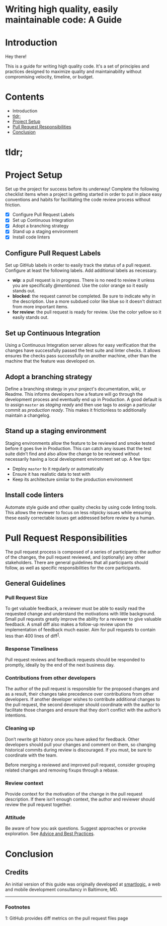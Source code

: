 Writing high quality, easily maintainable code: A Guide
=============

# Introduction

Hey there!

This is a guide for writing high quality code. It's a set of principles and practices designed to maximize quality and maintainability without compromising velocity, timeline, or budget.

# Contents
- Introduction
- [tldr;](#tldr)
- [Project Setup](#project-setup)
- [Pull Request Responsibilities](#pull-request-responsibilities)
- [Conclusion](#conclusion)

# tldr;

# Project Setup

Set up the project for success before its underway! Complete the following checklist items when a project is getting started in order to put in place easy conventions and habits for facilitating the code review process without friction.

- [x] Configure Pull Request Labels
- [x] Set up Continuous Integration
- [x] Adopt a branching strategy
- [x] Stand up a staging environment
- [x] Install code linters

## Configure Pull Request Labels

Set up GitHub labels in order to easily track the status of a pull request. Configure at least the following labels. Add additional labels as necessary.
-	**wip**: a pull request is in progress. There is no need to review it unless you are specifically *@mentioned*. Use the color orange so it easily stands out.
-	**blocked**: the request cannot be completed. Be sure to indicate why in the description. Use a more subdued color like blue so it doesn't distract from more important items.
-	**for review**: the pull request is ready for review. Use the color yellow so it easily stands out.

## Set up Continuous Integration

Using a Continuous Integration server allows for easy verification that the changes have successfully passed the test suite and linter checks. It allows ensures the checks pass successfully on another machine, other than the machine that the feature was developed on.

## Adopt a branching strategy

Define a branching strategy in your project's documentation, wiki, or Readme. This informs developers how a feature will go through the development process and eventually end up in Production. A good default is to assign `master` as *staging ready* and then use tags to assign a particular commit as *production ready*. This makes it frictionless to additionally maintain a changelog.

## Stand up a staging environment

Staging environments allow the feature to be reviewed and smoke tested before it goes live in Production. This can catch any issues that the test suite didn't find and also allow the change to be reviewed without necessarily having a local development environment set up. A few tips:
- Deploy `master` to it regularly or automatically
- Ensure it has realistic data to test with
- Keep its architecture similar to the production environment

## Install code linters

Automate style guide and other quality checks by using code linting tools. This allows the reviewer to focus on less nitpicky issues while ensuring these easily correctable issues get addressed before review by a human.

# Pull Request Responsibilities

The pull request process is composed of a series of participants: the author of the changes, the pull request reviewed, and (optionally) any other stakeholders. There are general guidelines that all participants should follow, as well as specific responsibilities for the core participants.

## General Guidelines

### Pull Request Size

To get valuable feedback, a reviewer must be able to easily read the requested change and understand the motivations with little background. Small pull requests greatly improve the ability for a reviewer to give valuable feedback. A small diff also makes a follow-up review upon the implementation of feedback much easier. Aim for pull requests to contain less than 400 lines of diff<sup>[1](#footnote1)</sup>.

### Response Timeliness

Pull request reviews and feedback requests should be responded to promptly, ideally by the end of the next business day.

### Contributions from other developers

The author of the pull request is responsible for the proposed changes and as a result, their changes take precedence over contributions from other developers. If another developer wishes to contribute additional changes to the pull request, the second developer should coordinate with the author to facilitate those changes and ensure that they don’t conflict with the author’s intentions.

### Cleaning up

Don’t rewrite git history once you have asked for feedback. Other developers should pull your changes and comment on them, so changing historical commits during review is discouraged. If you must, be sure to coordinate with the team.

Before merging a reviewed and improved pull request, consider grouping related changes and removing fixups through a rebase.

### Review context

Provide context for the motivation of the change in the pull request description. If there isn’t enough context, the author and reviewer should review the pull request together.

### Attitude

Be aware of how you ask questions. Suggest approaches or provoke exploration. See [Advice and Best Practices](#advice-and-best-practices).

# Conclusion


## Credits

An initial version of this guide was originally developed at [smartlogic](http://smartlogic.io), a web and mobile development consultancy in Baltimore, MD.

---

### Footnotes

<a name="footnote1">1</a>: GitHub provides diff metrics on the pull request files page
